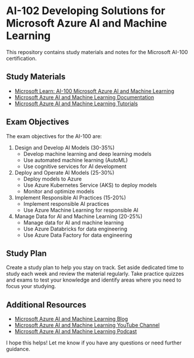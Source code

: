 # AI-102 Developing Solutions for Microsoft Azure AI and Machine Learning

This repository contains study materials and notes for the Microsoft AI-100 certification.

## Study Materials

* [Microsoft Learn: AI-100 Microsoft Azure AI and Machine Learning](https://docs.microsoft.com/en-us/learn/certifications/ai-engineer)
* [Microsoft Azure AI and Machine Learning Documentation](https://docs.microsoft.com/en-us/azure/machine-learning/)
* [Microsoft Azure AI and Machine Learning Tutorials](https://docs.microsoft.com/en-us/azure/machine-learning/tutorial-train-models-with-aml)

## Exam Objectives

The exam objectives for the AI-100 are:

1. Design and Develop AI Models (30-35%)
	* Develop machine learning and deep learning models
	* Use automated machine learning (AutoML)
	* Use cognitive services for AI development
2. Deploy and Operate AI Models (25-30%)
	* Deploy models to Azure
	* Use Azure Kubernetes Service (AKS) to deploy models
	* Monitor and optimize models
3. Implement Responsible AI Practices (15-20%)
	* Implement responsible AI practices
	* Use Azure Machine Learning for responsible AI
4. Manage Data for AI and Machine Learning (20-25%)
	* Manage data for AI and machine learning
	* Use Azure Databricks for data engineering
	* Use Azure Data Factory for data engineering

## Study Plan

Create a study plan to help you stay on track. Set aside dedicated time to study each week and review the material regularly. Take practice quizzes and exams to test your knowledge and identify areas where you need to focus your studying.

## Additional Resources

* [Microsoft Azure AI and Machine Learning Blog](https://azure.microsoft.com/blog/topics/ai-machine-learning/)
* [Microsoft Azure AI and Machine Learning YouTube Channel](https://www.youtube.com/channel/UC7SevKq1f0k3OQ5tXpAvyBw)
* [Microsoft Azure AI and Machine Learning Podcast](https://azure.microsoft.com/blog/topics/ai-machine-learning/podcast/)

I hope this helps! Let me know if you have any questions or need further guidance.
